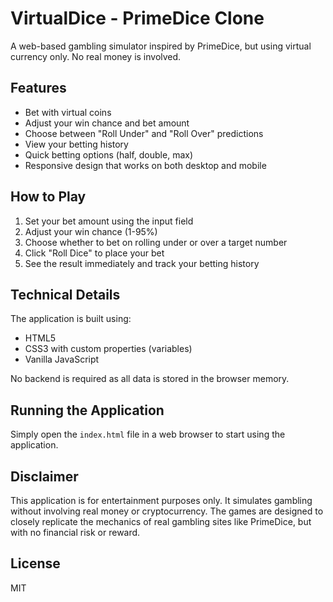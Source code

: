 # VirtualDice - PrimeDice Clone

A web-based gambling simulator inspired by PrimeDice, but using virtual currency only. No real money is involved.

## Features

- Bet with virtual coins
- Adjust your win chance and bet amount
- Choose between "Roll Under" and "Roll Over" predictions
- View your betting history
- Quick betting options (half, double, max)
- Responsive design that works on both desktop and mobile

## How to Play

1. Set your bet amount using the input field
2. Adjust your win chance (1-95%)
3. Choose whether to bet on rolling under or over a target number
4. Click "Roll Dice" to place your bet
5. See the result immediately and track your betting history

## Technical Details

The application is built using:
- HTML5
- CSS3 with custom properties (variables)
- Vanilla JavaScript

No backend is required as all data is stored in the browser memory.

## Running the Application

Simply open the `index.html` file in a web browser to start using the application.

## Disclaimer

This application is for entertainment purposes only. It simulates gambling without involving real money or cryptocurrency. The games are designed to closely replicate the mechanics of real gambling sites like PrimeDice, but with no financial risk or reward.

## License

MIT 